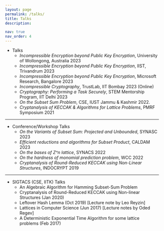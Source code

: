 ```yaml
---
layout: page
permalink: /talks/
title: Talks
description: 

nav: true
nav_order: 4
---
```


* Talks
    * _Incompressible Encryption beyond Public Key Encryption_, University of Wollongong, Australia 2023
    * _Incompressible Encryption beyond Public Key Encryption_, IIST, Trivandrum 2023    
    * _Incompressible Encryption beyond Public Key Encryption_, Microsoft Research, Bangalore 2023   
    * _Incompressible Cryptography_, TrustLab, IIT Bombay 2023 (Online)
    * _Cryptography: Performing a Task Securely_, STEM Mentorship Program, IIT Delhi 2023 	
    * _On the Subset Sum Problem_, CSE, IUST Jammu & Kashmir 2022.
    * _Cryptanalysis of KECCAK & Algorithms for Lattice Problems_, PMRF Symposium 2021


---

* Conference/Workshop Talks
    * _On the Variants of Subset Sum: Projected and Unbounded_, SYNASC 2023 	
    * _Efficient reductions and algorithms for Subset Product_, CALDAM 2023
    * _On the bases of Z^n lattice_, SYNACS 2022
    * _On the hardness of monomial prediction problem_, WCC 2022
    * _Cryptanalysis of Round-Reduced KECCAK using Non-Linear Structures_, INDOCRYPT 2019

---

* SIGTACS (CSE, IITK) Talks
    * An Algebraic Algorithm for Hamming Subset-Sum Problem
    * Cryptanalysis of Round-Reduced KECCAK using Non-linear Structures (Jan 2020) 
    * Leftover Hash Lemma (Oct 2019) [Lecture note by Leo Reyzin]
    * Lattices in Computer Science (Jun 2017) [Lecture notes by Oded Regev]
    * A Deterministic Exponential Time Algorithm for some lattice problems (Feb 2017)
